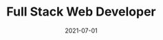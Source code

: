 ---
date: '2021-07-01'
startDate: 'July 2021'
endDate: 'Present'
company: 'ECA Assurances'
title: 'Full Stack Web Developer'
tasks:
  - 'Building the AUTO Product of Mongustave (website for comparing insurance quotes).'
  - 'Integrate & Maintain third party web services in Mongustave (Quotes Providers).'
---